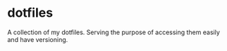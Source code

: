 # dotfiles
A collection of my dotfiles. Serving the purpose of accessing them easily and have versioning.
